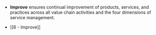 - **Improve** ensures continual improvement of products, services, and practices across all value chain activities and the four dimensions of service management. 

- [[6 - Improve]]